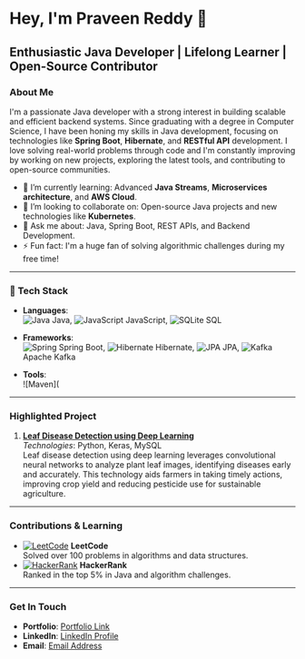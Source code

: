 # Hey, I'm **Praveen Reddy** 👋

## **Enthusiastic Java Developer** | **Lifelong Learner** | **Open-Source Contributor**

### About Me
I'm a passionate Java developer with a strong interest in building scalable and 
efficient backend systems. Since graduating with a degree in Computer Science, 
I have been honing my skills in Java development, focusing on technologies like 
**Spring Boot**, **Hibernate**, and **RESTful API** development. I love solving real-world problems through code and I'm
constantly improving by working on new projects, exploring the latest tools, and 
contributing to open-source communities.

- 🌱 I’m currently learning: Advanced **Java Streams**, **Microservices architecture**, and **AWS Cloud**.
- 👯 I’m looking to collaborate on: Open-source Java projects and new technologies like **Kubernetes**.
- 💬 Ask me about: Java, Spring Boot, REST APIs, and Backend Development.
- ⚡ Fun fact: I'm a huge fan of solving algorithmic challenges during my free time!

---

### 🧰 Tech Stack
- **Languages**:  
  ![Java](https://img.icons8.com/color/48/000000/java-coffee-cup-logo.png) Java, 
  ![JavaScript](https://img.icons8.com/color/48/000000/javascript.png) JavaScript, 
  ![SQLite](https://img.icons8.com/color/48/000000/sql.png) SQL
  
- **Frameworks**:  
  ![Spring](https://img.icons8.com/color/48/000000/spring-logo.png) Spring Boot, 
  ![Hibernate](https://img.icons8.com/color/48/000000/hibernate.png) Hibernate, 
  ![JPA](https://img.icons8.com/color/48/000000/jpa.png) JPA, 
  ![Kafka](https://img.icons8.com/color/48/000000/apache-kafka.png) Apache Kafka
  
- **Tools**:  
  ![Maven](





---

### Highlighted Project
1. **[Leaf Disease Detection using Deep Learning](https://github.com/praveenkumarreddy18/leaf-disease-detection)**  
   *Technologies*: Python, Keras, MySQL  
   Leaf disease detection using deep learning leverages convolutional 
   neural networks to analyze plant leaf images, identifying diseases early and 
   accurately. This technology aids farmers in taking timely actions, 
   improving crop yield and reducing pesticide use for sustainable agriculture.

---

### Contributions & Learning
- [![LeetCode](https://upload.wikimedia.org/wikipedia/commons/1/19/LeetCode_logo_black.png)](your_leetcode_profile_link) **LeetCode**  
  Solved over 100 problems in algorithms and data structures.
- [![HackerRank](https://img.icons8.com/color/48/000000/hackerrank.png)](https://www.hackerrank.com/profile/guddampraveen) **HackerRank**  
  Ranked in the top 5% in Java and algorithm challenges.

---

### Get In Touch
- **Portfolio**: [Portfolio Link](https://leetcode.com/u/praveenreddy18/)
- **LinkedIn**: [LinkedIn Profile](https://www.linkedin.com/in/praveenreddy4/)
- **Email**: [Email Address](mailto:guddampraveen@gmail.com)
